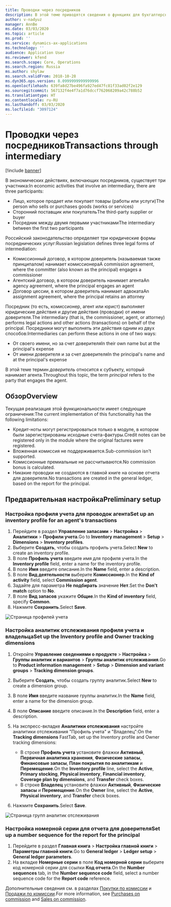 ```yaml
---
title: Проводки через посредников
description: В этой теме приводятся сведения о функциях для бухгалтерских сделок через посредника, выполненных агентом.
author: v-nadyuz
manager: AnnBe
ms.date: 03/03/2020
ms.topic: article
ms.prod: ''
ms.service: dynamics-ax-applications
ms.technology: ''
audience: Application User
ms.reviewer: kfend
ms.search.scope: Core, Operations
ms.search.region: Russia
ms.author: shylaw
ms.search.validFrom: 2018-10-28
ms.dyn365.ops.version: 8.0999999999999996
ms.openlocfilehash: 639fa8d27be496fa927ed47fc81f33ad02f2e129
ms.sourcegitcommit: 567132f4e4f7a1d76dccf762068209a42c788b52
ms.translationtype: HT
ms.contentlocale: ru-RU
ms.lasthandoff: 03/03/2020
ms.locfileid: "3097124"
---
```

# <a name="transactions-through-intermediary"></a><span data-ttu-id="ad830-103">Проводки через посредников</span><span class="sxs-lookup"><span data-stu-id="ad830-103">Transactions through intermediary</span></span>
[!include [banner](../includes/banner.md)]

<span data-ttu-id="ad830-104">В экономических действиях, включающих посредников, существует три участника:</span><span class="sxs-lookup"><span data-stu-id="ad830-104">In economic activities that involve an intermediary, there are three participants:</span></span>

- <span data-ttu-id="ad830-105">Лицо, которое продает или покупает товары (работы или услуги)</span><span class="sxs-lookup"><span data-stu-id="ad830-105">The person who sells or purchases goods (works or services)</span></span>
- <span data-ttu-id="ad830-106">Сторонний поставщик или покупатель</span><span class="sxs-lookup"><span data-stu-id="ad830-106">The third-party supplier or buyer</span></span>
- <span data-ttu-id="ad830-107">Посредник между двумя первыми участниками</span><span class="sxs-lookup"><span data-stu-id="ad830-107">The intermediary between the first two participants</span></span>

<span data-ttu-id="ad830-108">Российский законодательство определяет три юридические формы посреднических услуг:</span><span class="sxs-lookup"><span data-stu-id="ad830-108">Russian legislation defines three legal forms of intermediation:</span></span>

- <span data-ttu-id="ad830-109">Комиссионный договор, в котором доверитель (называемая также принципалом) нанимает комиссионера</span><span class="sxs-lookup"><span data-stu-id="ad830-109">A commission agreement, where the committer (also known as the principal) engages a commissioner</span></span>
- <span data-ttu-id="ad830-110">Агентский договор, в котором доверитель нанимает агента</span><span class="sxs-lookup"><span data-stu-id="ad830-110">An agency agreement, where the principal engages an agent</span></span>
- <span data-ttu-id="ad830-111">Договор цессии, в котором доверитель нанимает адвоката</span><span class="sxs-lookup"><span data-stu-id="ad830-111">An assignment agreement, where the principal retains an attorney</span></span>

<span data-ttu-id="ad830-112">Посредник (то есть, комиссионер, агент или юрист) выполняет юридические действия и другие действия (проводки) от имени доверителя.</span><span class="sxs-lookup"><span data-stu-id="ad830-112">The intermediary (that is, the commissioner, agent, or attorney) performs legal actions and other actions (transactions) on behalf of the principal.</span></span> <span data-ttu-id="ad830-113">Посредники могут выполнять эти действия одним из двух способов:</span><span class="sxs-lookup"><span data-stu-id="ad830-113">Intermediaries can perform these actions in one of two ways:</span></span>

- <span data-ttu-id="ad830-114">От своего имени, но за счет доверителя</span><span class="sxs-lookup"><span data-stu-id="ad830-114">In their own name but at the principal's expense</span></span>
- <span data-ttu-id="ad830-115">От имени доверителя и за счет доверителя</span><span class="sxs-lookup"><span data-stu-id="ad830-115">In the principal's name and at the principal's expense</span></span>

<span data-ttu-id="ad830-116">В этой теме термин *доверитель* относится к субъекту, который нанимает агента.</span><span class="sxs-lookup"><span data-stu-id="ad830-116">Throughout this topic, the term *principal* refers to the party that engages the agent.</span></span>

## <a name="overview"></a><span data-ttu-id="ad830-117">Обзор</span><span class="sxs-lookup"><span data-stu-id="ad830-117">Overview</span></span>

<span data-ttu-id="ad830-118">Текущая реализация этой функциональности имеет следующие ограничения:</span><span class="sxs-lookup"><span data-stu-id="ad830-118">The current implementation of this functionality has the following limitations:</span></span>

- <span data-ttu-id="ad830-119">Кредит-ноты могут регистрироваться только в модуле, в котором были зарегистрированы исходные счета-фактуры.</span><span class="sxs-lookup"><span data-stu-id="ad830-119">Credit notes can be registered only in the module where the original factures were registered.</span></span>
- <span data-ttu-id="ad830-120">Вложенная комиссия не поддерживается.</span><span class="sxs-lookup"><span data-stu-id="ad830-120">Sub-commission isn't supported.</span></span>
- <span data-ttu-id="ad830-121">Комиссионные премиальные не рассчитываются.</span><span class="sxs-lookup"><span data-stu-id="ad830-121">No commission bonus is calculated.</span></span>
- <span data-ttu-id="ad830-122">Никакие проводки не создаются в главной книге на основе отчета для доверителя.</span><span class="sxs-lookup"><span data-stu-id="ad830-122">No transactions are created in the general ledger, based on the report for the principal.</span></span>

## <a name="preliminary-setup"></a><span data-ttu-id="ad830-123">Предварительная настройка</span><span class="sxs-lookup"><span data-stu-id="ad830-123">Preliminary setup</span></span>

### <a name="set-up-an-inventory-profile-for-an-agents-transactions"></a><span data-ttu-id="ad830-124">Настройка профиля учета для проводок агента</span><span class="sxs-lookup"><span data-stu-id="ad830-124">Set up an inventory profile for an agent's transactions</span></span>

1. <span data-ttu-id="ad830-125">Перейдите в раздел **Управление запасами** \> **Настройка** \> **Аналитики** \> **Профили учета**.</span><span class="sxs-lookup"><span data-stu-id="ad830-125">Go to **Inventory management** \> **Setup** \> **Dimensions** \> **Inventory profiles**.</span></span>
2. <span data-ttu-id="ad830-126">Выберите **Создать**, чтобы создать профиль учета.</span><span class="sxs-lookup"><span data-stu-id="ad830-126">Select **New** to create an inventory profile.</span></span>
3. <span data-ttu-id="ad830-127">В поле **Профиль учета** введите имя для профиля учета.</span><span class="sxs-lookup"><span data-stu-id="ad830-127">In the **Inventory profile** field, enter a name for the inventory profile.</span></span>
4. <span data-ttu-id="ad830-128">В поле **Имя** введите описание.</span><span class="sxs-lookup"><span data-stu-id="ad830-128">In the **Name** field, enter a description.</span></span>
5. <span data-ttu-id="ad830-129">В поле **Вид деятельности** выберите **Комиссионер**.</span><span class="sxs-lookup"><span data-stu-id="ad830-129">In the **Kind of activity** field, select **Commission agent**.</span></span>
6. <span data-ttu-id="ad830-130">Задайте для параметра **Не подбирать** значение **Нет**.</span><span class="sxs-lookup"><span data-stu-id="ad830-130">Set the **Don't match** option to **No**.</span></span>
7. <span data-ttu-id="ad830-131">В поле **Вид запасов** укажите **Общие**.</span><span class="sxs-lookup"><span data-stu-id="ad830-131">In the **Kind of inventory** field, specify **Common**.</span></span>
8. <span data-ttu-id="ad830-132">Нажмите **Сохранить**.</span><span class="sxs-lookup"><span data-stu-id="ad830-132">Select **Save**.</span></span>

![Страница профилей учета](media/1_Inventory_profiles.jpg)

### <a name="set-up-the-inventory-profile-and-owner-tracking-dimensions"></a><span data-ttu-id="ad830-134">Настройка аналитик отслеживания профиля учета и владельца</span><span class="sxs-lookup"><span data-stu-id="ad830-134">Set up the Inventory profile and Owner tracking dimensions</span></span>

1. <span data-ttu-id="ad830-135">Откройте **Управление сведениями о продукте** \> **Настройка** \> **Группы аналитик и вариантов** \> **Группы аналитик отслеживания**.</span><span class="sxs-lookup"><span data-stu-id="ad830-135">Go to **Product information management** \> **Setup** \> **Dimension and variant groups** \> **Tracking dimension groups**.</span></span>
2. <span data-ttu-id="ad830-136">Выберите **Создать**, чтобы создать группу аналитик.</span><span class="sxs-lookup"><span data-stu-id="ad830-136">Select **New** to create a dimension group.</span></span>
3. <span data-ttu-id="ad830-137">В поле **Имя** введите название группы аналитик.</span><span class="sxs-lookup"><span data-stu-id="ad830-137">In the **Name** field, enter a name for the dimension group.</span></span>
4. <span data-ttu-id="ad830-138">В поле **Описание** введите описание.</span><span class="sxs-lookup"><span data-stu-id="ad830-138">In the **Description** field, enter a description.</span></span>
5. <span data-ttu-id="ad830-139">На экспресс-вкладке **Аналитики отслеживания** настройте аналитики отслеживания "Профиль учета" и "Владелец":</span><span class="sxs-lookup"><span data-stu-id="ad830-139">On the **Tracking dimensions** FastTab, set up the Inventory profile and Owner tracking dimensions:</span></span>

    - <span data-ttu-id="ad830-140">В строке **Профиль учета** установите флажки **Активный**, **Первичная аналитика хранения**, **Физические запасы**, **Финансовые запасы**, **План покрытия по аналитикам** и **Перемещение**.</span><span class="sxs-lookup"><span data-stu-id="ad830-140">On the **Inventory profile** line, select the **Active**, **Primary stocking**, **Physical inventory**, **Financial inventory**, **Coverage plan by dimensions**, and **Transfer** check boxes.</span></span>
    - <span data-ttu-id="ad830-141">В строке **Владелец** установите флажки **Активный**, **Физические запасы** и **Перемещение**.</span><span class="sxs-lookup"><span data-stu-id="ad830-141">On the **Owner** line, select the **Active**, **Physical inventory**, and **Transfer** check boxes.</span></span>

6. <span data-ttu-id="ad830-142">Нажмите **Сохранить**.</span><span class="sxs-lookup"><span data-stu-id="ad830-142">Select **Save**.</span></span>

![Страница групп аналитик отслеживания](media/2_Tracking_dimension_groups.jpg)

### <a name="set-up-a-number-sequence-for-the-report-for-the-principal"></a><span data-ttu-id="ad830-144">Настройка номерной серии для отчета для доверителя</span><span class="sxs-lookup"><span data-stu-id="ad830-144">Set up a number sequence for the report for the principal</span></span>

1. <span data-ttu-id="ad830-145">Перейдите в раздел **Главная книга** \> **Настройка главной книги** \> **Параметры главной книги**.</span><span class="sxs-lookup"><span data-stu-id="ad830-145">Go to **General ledger** \> **Ledger setup** \> **General ledger parameters**.</span></span>
2. <span data-ttu-id="ad830-146">На вкладке **Номерные серии** в поле **Код номерной серии** выберите код номерной серии для ссылки **Код отчета**.</span><span class="sxs-lookup"><span data-stu-id="ad830-146">On the **Number sequences** tab, in the **Number sequence code** field, select a number sequence code for the **Report code** reference.</span></span>

<span data-ttu-id="ad830-147">Дополнительные сведения см. в разделах [Покупки по комиссии](rus-purchases-on-commission.md) и [Продажи по комиссии](rus-sales-on-commission.md).</span><span class="sxs-lookup"><span data-stu-id="ad830-147">For more information, see [Purchases on commission](rus-purchases-on-commission.md) and [Sales on commission](rus-sales-on-commission.md).</span></span>
